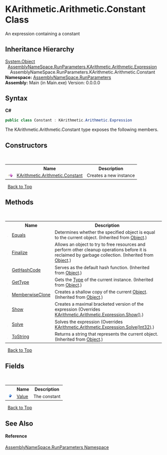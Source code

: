# KArithmetic.Arithmetic.Constant Class
 

An expression containing a constant


## Inheritance Hierarchy
<a href="http://msdn2.microsoft.com/en-us/library/e5kfa45b" target="_blank">System.Object</a><br />&nbsp;&nbsp;<a href="c98f085d-c85d-2802-8e1a-3634f5e93d35">AssemblyNameSpace.RunParameters.KArithmetic.Arithmetic.Expression</a><br />&nbsp;&nbsp;&nbsp;&nbsp;AssemblyNameSpace.RunParameters.KArithmetic.Arithmetic.Constant<br />
**Namespace:**&nbsp;<a href="4763cf1c-e4af-43c5-78fe-6f03f6e2281f">AssemblyNameSpace.RunParameters</a><br />**Assembly:**&nbsp;Main (in Main.exe) Version: 0.0.0.0

## Syntax

**C#**<br />
``` C#
public class Constant : KArithmetic.Arithmetic.Expression
```

The KArithmetic.Arithmetic.Constant type exposes the following members.


## Constructors
&nbsp;<table><tr><th></th><th>Name</th><th>Description</th></tr><tr><td>![Public method](media/pubmethod.gif "Public method")</td><td><a href="ad92d89b-1dcf-efa7-5c00-61c1174b1a0e">KArithmetic.Arithmetic.Constant</a></td><td>
Creates a new instance</td></tr></table>&nbsp;
<a href="#karithmetic.arithmetic.constant-class">Back to Top</a>

## Methods
&nbsp;<table><tr><th></th><th>Name</th><th>Description</th></tr><tr><td>![Public method](media/pubmethod.gif "Public method")</td><td><a href="http://msdn2.microsoft.com/en-us/library/bsc2ak47" target="_blank">Equals</a></td><td>
Determines whether the specified object is equal to the current object.
 (Inherited from <a href="http://msdn2.microsoft.com/en-us/library/e5kfa45b" target="_blank">Object</a>.)</td></tr><tr><td>![Protected method](media/protmethod.gif "Protected method")</td><td><a href="http://msdn2.microsoft.com/en-us/library/4k87zsw7" target="_blank">Finalize</a></td><td>
Allows an object to try to free resources and perform other cleanup operations before it is reclaimed by garbage collection.
 (Inherited from <a href="http://msdn2.microsoft.com/en-us/library/e5kfa45b" target="_blank">Object</a>.)</td></tr><tr><td>![Public method](media/pubmethod.gif "Public method")</td><td><a href="http://msdn2.microsoft.com/en-us/library/zdee4b3y" target="_blank">GetHashCode</a></td><td>
Serves as the default hash function.
 (Inherited from <a href="http://msdn2.microsoft.com/en-us/library/e5kfa45b" target="_blank">Object</a>.)</td></tr><tr><td>![Public method](media/pubmethod.gif "Public method")</td><td><a href="http://msdn2.microsoft.com/en-us/library/dfwy45w9" target="_blank">GetType</a></td><td>
Gets the <a href="http://msdn2.microsoft.com/en-us/library/42892f65" target="_blank">Type</a> of the current instance.
 (Inherited from <a href="http://msdn2.microsoft.com/en-us/library/e5kfa45b" target="_blank">Object</a>.)</td></tr><tr><td>![Protected method](media/protmethod.gif "Protected method")</td><td><a href="http://msdn2.microsoft.com/en-us/library/57ctke0a" target="_blank">MemberwiseClone</a></td><td>
Creates a shallow copy of the current <a href="http://msdn2.microsoft.com/en-us/library/e5kfa45b" target="_blank">Object</a>.
 (Inherited from <a href="http://msdn2.microsoft.com/en-us/library/e5kfa45b" target="_blank">Object</a>.)</td></tr><tr><td>![Public method](media/pubmethod.gif "Public method")</td><td><a href="9f3b48d7-30ba-e731-cf63-6dc64de36a51">Show</a></td><td>
Creates a maximal bracketed version of the expression
 (Overrides <a href="8db815eb-43a7-c692-7157-38f42c3e0fed">KArithmetic.Arithmetic.Expression.Show()</a>.)</td></tr><tr><td>![Public method](media/pubmethod.gif "Public method")</td><td><a href="d16a3b54-3821-23a0-8a0b-c695ca53bc88">Solve</a></td><td>
Solves the expression
 (Overrides <a href="c3e5a786-df29-455c-7ec5-279b9293f8d7">KArithmetic.Arithmetic.Expression.Solve(Int32)</a>.)</td></tr><tr><td>![Public method](media/pubmethod.gif "Public method")</td><td><a href="http://msdn2.microsoft.com/en-us/library/7bxwbwt2" target="_blank">ToString</a></td><td>
Returns a string that represents the current object.
 (Inherited from <a href="http://msdn2.microsoft.com/en-us/library/e5kfa45b" target="_blank">Object</a>.)</td></tr></table>&nbsp;
<a href="#karithmetic.arithmetic.constant-class">Back to Top</a>

## Fields
&nbsp;<table><tr><th></th><th>Name</th><th>Description</th></tr><tr><td>![Public field](media/pubfield.gif "Public field")</td><td><a href="6fdaa053-f17d-0b9b-07f5-454c47c35b68">Value</a></td><td>
The constant</td></tr></table>&nbsp;
<a href="#karithmetic.arithmetic.constant-class">Back to Top</a>

## See Also


#### Reference
<a href="4763cf1c-e4af-43c5-78fe-6f03f6e2281f">AssemblyNameSpace.RunParameters Namespace</a><br />